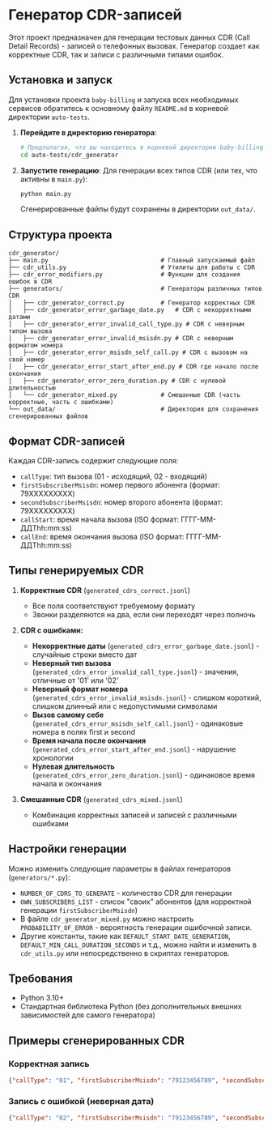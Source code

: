 # Генератор CDR-записей

Этот проект предназначен для генерации тестовых данных CDR (Call Detail Records) - записей о телефонных вызовах. Генератор создает как корректные CDR, так и записи с различными типами ошибок.

## Установка и запуск

Для установки проекта `baby-billing` и запуска всех необходимых сервисов обратитесь к основному файлу `README.md` в корневой директории `auto-tests`.

1.  **Перейдите в директорию генератора**:
    ```bash
    # Предполагая, что вы находитесь в корневой директории baby-billing
    cd auto-tests/cdr_generator
    ```
2.  **Запустите генерацию**:
    Для генерации всех типов CDR (или тех, что активны в `main.py`):
    ```bash
    python main.py
    ```
    Сгенерированные файлы будут сохранены в директории `out_data/`.

## Структура проекта

```
cdr_generator/
├── main.py                               # Главный запускаемый файл
├── cdr_utils.py                          # Утилиты для работы с CDR
├── cdr_error_modifiers.py                # Функции для создания ошибок в CDR
├── generators/                           # Генераторы различных типов CDR
│   ├── cdr_generator_correct.py          # Генератор корректных CDR
│   ├── cdr_generator_error_garbage_date.py   # CDR с некорректными датами
│   ├── cdr_generator_error_invalid_call_type.py # CDR с неверным типом вызова
│   ├── cdr_generator_error_invalid_msisdn.py # CDR с неверным форматом номера
│   ├── cdr_generator_error_msisdn_self_call.py # CDR с вызовом на свой номер
│   ├── cdr_generator_error_start_after_end.py # CDR где начало после окончания
│   ├── cdr_generator_error_zero_duration.py # CDR с нулевой длительностью
│   └── cdr_generator_mixed.py            # Смешанные CDR (часть корректные, часть с ошибками)
└── out_data/                             # Директория для сохранения сгенерированных файлов
```

## Формат CDR-записей

Каждая CDR-запись содержит следующие поля:

- `callType`: тип вызова (01 - исходящий, 02 - входящий)
- `firstSubscriberMsisdn`: номер первого абонента (формат: 79XXXXXXXXX)
- `secondSubscriberMsisdn`: номер второго абонента (формат: 79XXXXXXXXX)
- `callStart`: время начала вызова (ISO формат: ГГГГ-ММ-ДДThh:mm:ss)
- `callEnd`: время окончания вызова (ISO формат: ГГГГ-ММ-ДДThh:mm:ss)

## Типы генерируемых CDR

1.  **Корректные CDR** (`generated_cdrs_correct.jsonl`)
    * Все поля соответствуют требуемому формату
    * Звонки разделяются на два, если они переходят через полночь

2.  **CDR с ошибками:**
    * **Некорректные даты** (`generated_cdrs_error_garbage_date.jsonl`) - случайные строки вместо дат
    * **Неверный тип вызова** (`generated_cdrs_error_invalid_call_type.jsonl`) - значения, отличные от '01' или '02'
    * **Неверный формат номера** (`generated_cdrs_error_invalid_msisdn.jsonl`) - слишком короткий, слишком длинный или с недопустимыми символами
    * **Вызов самому себе** (`generated_cdrs_error_msisdn_self_call.jsonl`) - одинаковые номера в полях first и second
    * **Время начала после окончания** (`generated_cdrs_error_start_after_end.jsonl`) - нарушение хронологии
    * **Нулевая длительность** (`generated_cdrs_error_zero_duration.jsonl`) - одинаковое время начала и окончания

3.  **Смешанные CDR** (`generated_cdrs_mixed.jsonl`)
    * Комбинация корректных записей и записей с различными ошибками

## Настройки генерации

Можно изменить следующие параметры в файлах генераторов (`generators/*.py`):

-   `NUMBER_OF_CDRS_TO_GENERATE` - количество CDR для генерации
-   `OWN_SUBSCRIBERS_LIST` - список "своих" абонентов (для корректной генерации `firstSubscriberMsisdn`)
-   В файле `cdr_generator_mixed.py` можно настроить `PROBABILITY_OF_ERROR` - вероятность генерации ошибочной записи.
-   Другие константы, такие как `DEFAULT_START_DATE_GENERATION`, `DEFAULT_MIN_CALL_DURATION_SECONDS` и т.д., можно найти и изменить в `cdr_utils.py` или непосредственно в скриптах генераторов.

## Требования

-   Python 3.10+
-   Стандартная библиотека Python (без дополнительных внешних зависимостей для самого генератора)

## Примеры сгенерированных CDR

### Корректная запись

```json
{"callType": "01", "firstSubscriberMsisdn": "79123456789", "secondSubscriberMsisdn": "79876543210", "callStart": "2025-01-01T10:15:30", "callEnd": "2025-01-01T10:25:45"}
```

### Запись с ошибкой (неверная дата)

```json
{"callType": "02", "firstSubscriberMsisdn": "79123456789", "secondSubscriberMsisdn": "79876543210", "callStart": "2025-01-01T10:15:30", "callEnd": "j8a$dK!2#@pL"}
```
